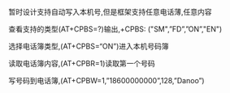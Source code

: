 
暂时设计支持自动写入本机号,但是框架支持任意电话薄,任意内容

查看支持的类型(AT+CPBS=?)输出,+CPBS: ("SM",”FD”,”ON”,"EN")

选择电话簿类型,(AT+CPBS=“ON”)进入本机号码簿

读取电话簿内容,(AT+CPBR=1)读取第一个号码

写号码到电话簿,(AT+CPBW=1,”18600000000”,128,”Danoo”)


